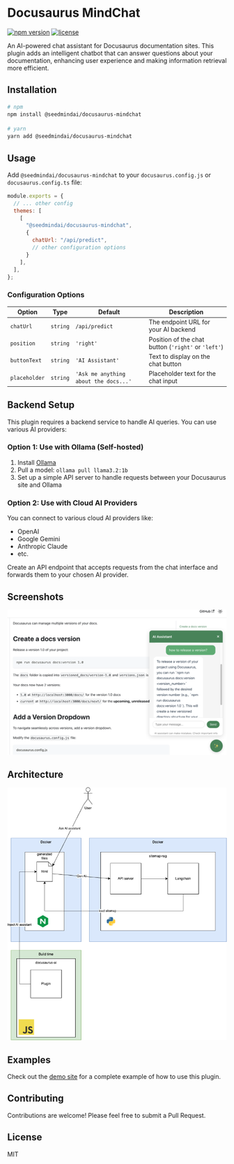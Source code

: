 # Docusaurus MindChat

[![npm version](https://img.shields.io/npm/v/@seedmindai/docusaurus-mindchat.svg)](https://www.npmjs.com/package/@seedmindai/docusaurus-mindchat)
[![license](https://img.shields.io/npm/l/@seedmindai/docusaurus-mindchat.svg)](https://github.com/SeedMindAI/docusaurus-mindchat/blob/main/LICENSE)

An AI-powered chat assistant for Docusaurus documentation sites. This plugin adds an intelligent chatbot that can answer questions about your documentation, enhancing user experience and making information retrieval more efficient.

## Installation

```bash
# npm
npm install @seedmindai/docusaurus-mindchat

# yarn
yarn add @seedmindai/docusaurus-mindchat
```

## Usage

Add `@seedmindai/docusaurus-mindchat` to your `docusaurus.config.js` or `docusaurus.config.ts` file:

```js
module.exports = {
  // ... other config
  themes: [
    [
      "@seedmindai/docusaurus-mindchat", 
      {
        chatUrl: "/api/predict",
        // other configuration options
      }
    ],
  ],
};
```

### Configuration Options

| Option | Type | Default | Description |
|--------|------|---------|-------------|
| `chatUrl` | `string` | `/api/predict` | The endpoint URL for your AI backend |
| `position` | `string` | `'right'` | Position of the chat button (`'right'` or `'left'`) |
| `buttonText` | `string` | `'AI Assistant'` | Text to display on the chat button |
| `placeholder` | `string` | `'Ask me anything about the docs...'` | Placeholder text for the chat input |

## Backend Setup

This plugin requires a backend service to handle AI queries. You can use various AI providers:

### Option 1: Use with Ollama (Self-hosted)

1. Install [Ollama](https://ollama.ai/)
2. Pull a model: `ollama pull llama3.2:1b`
3. Set up a simple API server to handle requests between your Docusaurus site and Ollama

### Option 2: Use with Cloud AI Providers

You can connect to various cloud AI providers like:
- OpenAI
- Google Gemini
- Anthropic Claude
- etc.

Create an API endpoint that accepts requests from the chat interface and forwards them to your chosen AI provider.

## Screenshots
![Screenshot](./assets/screenshots/demo.png)


## Architecture
![Architecture](./assets/architecture.png)

## Examples

Check out the [demo site](https://github.com/ahelmy/docusaurus-ai/tree/main/demo) for a complete example of how to use this plugin.

## Contributing

Contributions are welcome! Please feel free to submit a Pull Request.

## License

MIT